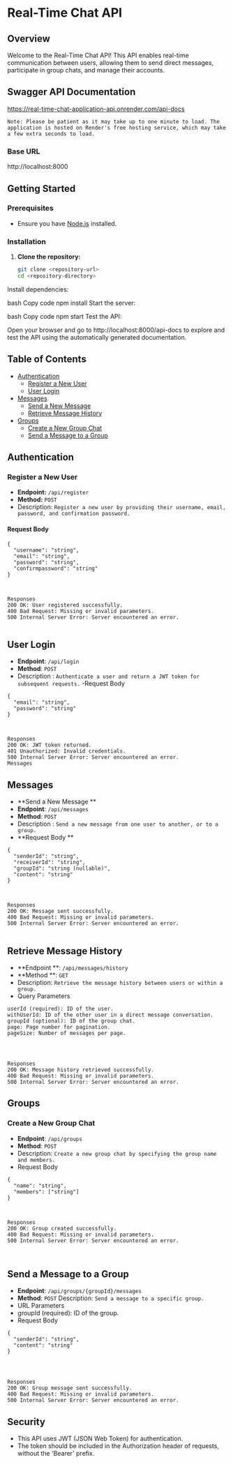 # Real-Time Chat API

## Overview

Welcome to the Real-Time Chat API! This API enables real-time communication between users, allowing them to send direct messages, participate in group chats, and manage their accounts. 

## Swagger API Documentation

https://real-time-chat-application-api.onrender.com/api-docs

```
Note: Please be patient as it may take up to one minute to load. The application is hosted on Render's free hosting service, which may take a few extra seconds to load.
```



### Base URL


http://localhost:8000


## Getting Started

### Prerequisites

- Ensure you have [Node.js](https://nodejs.org/) installed.

### Installation

1. **Clone the repository:**

   ```bash
   git clone <repository-url>
   cd <repository-directory>
Install dependencies:

bash
Copy code
npm install
Start the server:

bash
Copy code
npm start
Test the API:

Open your browser and go to http://localhost:8000/api-docs to explore and test the API using the automatically generated documentation.



## Table of Contents

- [Authentication](#authentication)
  - [Register a New User](#register-a-new-user)
  - [User Login](#user-login)
- [Messages](#messages)
  - [Send a New Message](#send-a-new-message)
  - [Retrieve Message History](#retrieve-message-history)
- [Groups](#groups)
  - [Create a New Group Chat](#create-a-new-group-chat)
  - [Send a Message to a Group](#send-a-message-to-a-group)

## Authentication

### Register a New User

- **Endpoint:** `/api/register`
- **Method:** `POST`
- Description: `Register a new user by providing their username, email, password, and confirmation password.`

#### Request Body

```
{
  "username": "string",
  "email": "string",
  "password": "string",
  "confirmpassword": "string"
}



Responses
200 OK: User registered successfully.
400 Bad Request: Missing or invalid parameters.
500 Internal Server Error: Server encountered an error.


```

## User Login
- **Endpoint**: `/api/login`
- **Method**: `POST`
- Description : `Authenticate a user and return a JWT token for subsequent requests.`
-Request Body

```
{
  "email": "string",
  "password": "string"
}



Responses
200 OK: JWT token returned.
401 Unauthorized: Invalid credentials.
500 Internal Server Error: Server encountered an error.
Messages

```

## Messages
- **Send a New Message **
- **Endpoint**: `/api/messages`
- **Method**: `POST`
- Description : `Send a new message from one user to another, or to a group.`
- **Request Body **

```
{
  "senderId": "string",
  "receiverId": "string",
  "groupId": "string (nullable)",
  "content": "string"
}



Responses
200 OK: Message sent successfully.
400 Bad Request: Missing or invalid parameters.
500 Internal Server Error: Server encountered an error.


```

## Retrieve Message History
- **Endpoint **: `/api/messages/history`
- **Method **: `GET`
- Description: `Retrieve the message history between users or within a group.`
- Query Parameters
```
userId (required): ID of the user.
withUserId: ID of the other user in a direct message conversation.
groupId (optional): ID of the group chat.
page: Page number for pagination.
pageSize: Number of messages per page.




Responses
200 OK: Message history retrieved successfully.
400 Bad Request: Missing or invalid parameters.
500 Internal Server Error: Server encountered an error.

```



## Groups
 ### Create a New Group Chat
- **Endpoint**: `/api/groups`
- **Method**: `POST`
- Description: `Create a new group chat by specifying the group name and members.`
- Request Body
```
{
  "name": "string",
  "members": ["string"]
}



Responses
200 OK: Group created successfully.
400 Bad Request: Missing or invalid parameters.
500 Internal Server Error: Server encountered an error.



```
## Send a Message to a Group
- **Endpoint**: `/api/groups/{groupId}/messages`
- **Method**: `POST`
Description: `Send a message to a specific group.`
- URL Parameters
- groupId (required): ID of the group.
- Request Body

```
{
  "senderId": "string",
  "content": "string"
}




Responses
200 OK: Group message sent successfully.
400 Bad Request: Missing or invalid parameters.
500 Internal Server Error: Server encountered an error.

```
## Security
- This API uses JWT (JSON Web Token) for authentication.
- The token should be included in the Authorization header of requests, without the 'Bearer' prefix.


